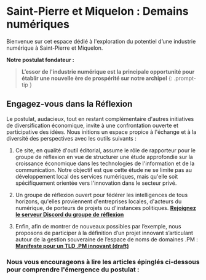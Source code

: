 # Saint-Pierre et Miquelon : Demains numériques

Bienvenue sur cet espace dédié à l'exploration du potentiel d’une industrie numérique à Saint-Pierre et Miquelon.

__Notre postulat fondateur :__

> __L’essor de l'industrie numérique est la principale opportunité pour établir une nouvelle ère de prospérité sur notre archipel__
{: .prompt-tip }


## Engagez-vous dans la Réflexion

Le postulat, audacieux, tout en restant complémentaire d'autres initiatives de diversification économique, invite à une confrontation ouverte et participative des idées. Nous initions un espace propice à l'échange et à la diversité des perspectives avec les outils suivants :

1. Ce site, en qualité d'outil éditorial, assume le rôle de rapporteur pour le groupe de réflexion en vue de structurer une étude approfondie sur la croissance économique dans les technologies de l'information et de la communication. Notre objectif est que cette étude ne se limite pas au développement local des services numériques, mais qu'elle soit spécifiquement orientée vers l'innovation dans le secteur privé.

2. Un groupe de réflexion ouvert pour fédérer les intelligences de tous horizons, qu'elles proviennent d'entreprises locales, d'acteurs du numérique, de porteurs de projets ou d'instances politiques.
__[Rejoignez le serveur Discord du groupe de réflexion](https://discord.gg/EAzUqnBHj2)__

3. Enfin, afin de montrer de nouveaux possibles par l’exemple, nous proposons de participer à la définition d’un projet innovant s’articulant autour de la gestion souveraine de l’espace de noms de domaines .PM : __[Manifeste pour un TLD .PM innovant (draft)](/tld)__


### Nous vous encourageons à lire les articles épinglés ci-dessous pour comprendre l'émergence du postulat :